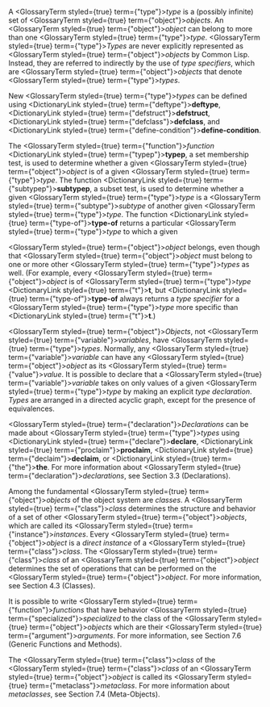  



A <GlossaryTerm styled={true} term={"type"}><i>type</i></GlossaryTerm> is a (possibly infinite) set of <GlossaryTerm styled={true} term={"object"}><i>objects</i></GlossaryTerm>. An <GlossaryTerm styled={true} term={"object"}><i>object</i></GlossaryTerm> can belong to more than one <GlossaryTerm styled={true} term={"type"}><i>type</i></GlossaryTerm>. <GlossaryTerm styled={true} term={"type"}><i>Types</i></GlossaryTerm> are never explicitly represented as <GlossaryTerm styled={true} term={"object"}><i>objects</i></GlossaryTerm> by Common Lisp. Instead, they are referred to indirectly by the use of *type specifiers*, which are <GlossaryTerm styled={true} term={"object"}><i>objects</i></GlossaryTerm> that denote <GlossaryTerm styled={true} term={"type"}><i>types</i></GlossaryTerm>. 



New <GlossaryTerm styled={true} term={"type"}><i>types</i></GlossaryTerm> can be defined using <DictionaryLink styled={true} term={"deftype"}><b>deftype</b></DictionaryLink>, <DictionaryLink styled={true} term={"defstruct"}><b>defstruct</b></DictionaryLink>, <DictionaryLink styled={true} term={"defclass"}><b>defclass</b></DictionaryLink>, and <DictionaryLink styled={true} term={"define-condition"}><b>define-condition</b></DictionaryLink>. 



The <GlossaryTerm styled={true} term={"function"}><i>function</i></GlossaryTerm> <DictionaryLink styled={true} term={"typep"}><b>typep</b></DictionaryLink>, a set membership test, is used to determine whether a given <GlossaryTerm styled={true} term={"object"}><i>object</i></GlossaryTerm> is of a given <GlossaryTerm styled={true} term={"type"}><i>type</i></GlossaryTerm>. The function <DictionaryLink styled={true} term={"subtypep"}><b>subtypep</b></DictionaryLink>, a subset test, is used to determine whether a given <GlossaryTerm styled={true} term={"type"}><i>type</i></GlossaryTerm> is a <GlossaryTerm styled={true} term={"subtype"}><i>subtype</i></GlossaryTerm> of another given <GlossaryTerm styled={true} term={"type"}><i>type</i></GlossaryTerm>. The function <DictionaryLink styled={true} term={"type-of"}><b>type-of</b></DictionaryLink> returns a particular <GlossaryTerm styled={true} term={"type"}><i>type</i></GlossaryTerm> to which a given 



<GlossaryTerm styled={true} term={"object"}><i>object</i></GlossaryTerm> belongs, even though that <GlossaryTerm styled={true} term={"object"}><i>object</i></GlossaryTerm> must belong to one or more other <GlossaryTerm styled={true} term={"type"}><i>types</i></GlossaryTerm> as well. (For example, every <GlossaryTerm styled={true} term={"object"}><i>object</i></GlossaryTerm> is of <GlossaryTerm styled={true} term={"type"}><i>type</i></GlossaryTerm> <DictionaryLink styled={true} term={"t"}><b>t</b></DictionaryLink>, but <DictionaryLink styled={true} term={"type-of"}><b>type-of</b></DictionaryLink> always returns a *type specifier* for a <GlossaryTerm styled={true} term={"type"}><i>type</i></GlossaryTerm> more specific than <DictionaryLink styled={true} term={"t"}><b>t</b></DictionaryLink>.) 



<GlossaryTerm styled={true} term={"object"}><i>Objects</i></GlossaryTerm>, not <GlossaryTerm styled={true} term={"variable"}><i>variables</i></GlossaryTerm>, have <GlossaryTerm styled={true} term={"type"}><i>types</i></GlossaryTerm>. Normally, any <GlossaryTerm styled={true} term={"variable"}><i>variable</i></GlossaryTerm> can have any <GlossaryTerm styled={true} term={"object"}><i>object</i></GlossaryTerm> as its <GlossaryTerm styled={true} term={"value"}><i>value</i></GlossaryTerm>. It is possible to declare that a <GlossaryTerm styled={true} term={"variable"}><i>variable</i></GlossaryTerm> takes on only values of a given <GlossaryTerm styled={true} term={"type"}><i>type</i></GlossaryTerm> by making an explicit *type declaration*. *Types* are arranged in a directed acyclic graph, except for the presence of equivalences. 



<GlossaryTerm styled={true} term={"declaration"}><i>Declarations</i></GlossaryTerm> can be made about <GlossaryTerm styled={true} term={"type"}><i>types</i></GlossaryTerm> using <DictionaryLink styled={true} term={"declare"}><b>declare</b></DictionaryLink>, <DictionaryLink styled={true} term={"proclaim"}><b>proclaim</b></DictionaryLink>, <DictionaryLink styled={true} term={"declaim"}><b>declaim</b></DictionaryLink>, or <DictionaryLink styled={true} term={"the"}><b>the</b></DictionaryLink>. For more information about <GlossaryTerm styled={true} term={"declaration"}><i>declarations</i></GlossaryTerm>, see Section 3.3 (Declarations). 



Among the fundamental <GlossaryTerm styled={true} term={"object"}><i>objects</i></GlossaryTerm> of the object system are *classes*. A <GlossaryTerm styled={true} term={"class"}><i>class</i></GlossaryTerm> determines the structure and behavior of a set of other <GlossaryTerm styled={true} term={"object"}><i>objects</i></GlossaryTerm>, which are called its <GlossaryTerm styled={true} term={"instance"}><i>instances</i></GlossaryTerm>. Every <GlossaryTerm styled={true} term={"object"}><i>object</i></GlossaryTerm> is a *direct instance* of a <GlossaryTerm styled={true} term={"class"}><i>class</i></GlossaryTerm>. The <GlossaryTerm styled={true} term={"class"}><i>class</i></GlossaryTerm> of an <GlossaryTerm styled={true} term={"object"}><i>object</i></GlossaryTerm> determines the set of operations that can be performed on the <GlossaryTerm styled={true} term={"object"}><i>object</i></GlossaryTerm>. For more information, see Section 4.3 (Classes). 



It is possible to write <GlossaryTerm styled={true} term={"function"}><i>functions</i></GlossaryTerm> that have behavior <GlossaryTerm styled={true} term={"specialized"}><i>specialized</i></GlossaryTerm> to the class of the <GlossaryTerm styled={true} term={"object"}><i>objects</i></GlossaryTerm> which are their <GlossaryTerm styled={true} term={"argument"}><i>arguments</i></GlossaryTerm>. For more information, see Section 7.6 (Generic Functions and Methods). 



The <GlossaryTerm styled={true} term={"class"}><i>class</i></GlossaryTerm> of the <GlossaryTerm styled={true} term={"class"}><i>class</i></GlossaryTerm> of an <GlossaryTerm styled={true} term={"object"}><i>object</i></GlossaryTerm> is called its <GlossaryTerm styled={true} term={"metaclass"}><i>metaclass</i></GlossaryTerm>. For more information about *metaclasses*, see Section 7.4 (Meta-Objects).  







